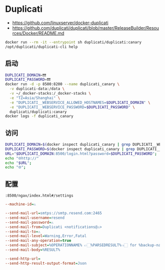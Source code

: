 # Duplicati
- https://github.com/linuxserver/docker-duplicati
- https://github.com/duplicati/duplicati/blob/master/ReleaseBuilder/Resources/Docker/README.md

```bash
docker run --rm -it --entrypoint sh duplicati/duplicati:canary
/opt/duplicati/duplicati-cli help
```

## 启动
```bash
DUPLICATI_DOMAIN=❗️❗️❗️
DUPLICATI_PASSWORD=❗️❗️❗️
docker run -d -p 8500:8200 --name duplicati_canary \
  -v duplicati-data:/data \
  -v ~/_docker-stacks:/_docker-stacks \
  -e "TZ=Asia/Shanghai" \
  -e "DUPLICATI__WEBSERVICE_ALLOWED_HOSTNAMES=$DUPLICATI_DOMAIN" \
  -e "DUPLICATI__WEBSERVICE_PASSWORD=$DUPLICATI_PASSWORD" \
  duplicati/duplicati:canary
docker logs -f duplicati_canary
```

## 访问
```bash
DUPLICATI_DOMAIN=$(docker inspect duplicati_canary | grep DUPLICATI__WEBSERVICE_ALLOWED_HOSTNAMES | awk -F '=' '{gsub(/",$/, "", $2); print $2}');
DUPLICATI_PASSWORD=$(docker inspect duplicati_canary | grep DUPLICATI__WEBSERVICE_PASSWORD | awk -F '=' '{gsub(/",$/, "", $2); print $2}');
URL="$DUPLICATI_DOMAIN:8500/login.html?password=$DUPLICATI_PASSWORD";
echo "🌐http://"
echo "$URL";
echo "🌐";
```

## 配置

`:8500/ngax/index.html#/settings`

```ini
--machine-id=⚠️

--send-mail-url=smtps://smtp.resend.com:2465
--send-mail-username=resend
--send-mail-password=⚠️
--send-mail-from=Duplicati <notifications@⚠️>
--send-mail-to=⚠️
--send-mail-level=Warning,Error,Fatal
--send-mail-any-operation=true
--send-mail-subject=%OPERATIONNAME% 👉🏻%PARSEDRESULT%👈🏻 for %backup-name%
--send-mail-body=%RESULT%

--send-http-url=
--send-http-result-output-format=Json
```

